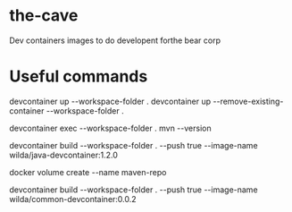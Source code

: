 # the-cave
Dev containers images to do developent forthe bear corp

# Useful commands

devcontainer up --workspace-folder .
devcontainer up --remove-existing-container --workspace-folder . 

devcontainer exec --workspace-folder . mvn --version

devcontainer build --workspace-folder . --push true --image-name wilda/java-devcontainer:1.2.0

docker volume create --name maven-repo

devcontainer build --workspace-folder . --push true --image-name wilda/common-devcontainer:0.0.2


